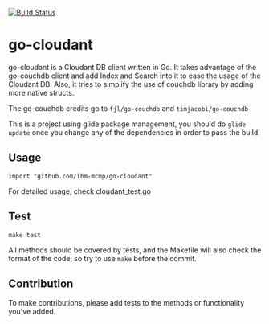 [![Build Status](https://travis-ci.org/IBM-Bluemix/go-cloudant.svg?branch=master)](https://travis-ci.org/IBM-Bluemix/go-cloudant)

# go-cloudant

go-cloudant is a Cloudant DB client written in Go. It takes advantage 
of the go-couchdb client and add Index and Search into
it to ease the usage of the Cloudant DB. Also, it tries to simplify the 
use of couchdb library by adding more native structs.

The go-couchdb credits go to `fjl/go-couchdb` and `timjacobi/go-couchdb`

This is a project using glide package management, you should do `glide update`
once you change any of the dependencies in order to pass the build.

## Usage

    import "github.com/ibm-mcmp/go-cloudant"

For detailed usage, check cloudant_test.go

## Test

    make test

All methods should be covered by tests, and the Makefile will also check
the format of the code, so try to use `make` before the commit.

## Contribution
    
To make contributions, please add tests to the methods or functionality 
you've added.
